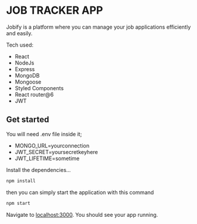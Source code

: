 # JOB TRACKER APP

Jobify is a platform where you can manage your job applications
efficiently and easily.


Tech used:

- React
- NodeJs
- Express
- MongoDB
- Mongoose
- Styled Components
- React router@6
- JWT

## Get started

You will need .env file inside it;

- MONGO_URL=yourconnection
- JWT_SECRET=yoursecretkeyhere
- JWT_LIFETIME=sometime

Install the dependencies...

```bash
npm install
```

then you can simply start the application with this command

```bash
npm start
```

Navigate to [localhost:3000](http://localhost:3000). You should see your app running.
